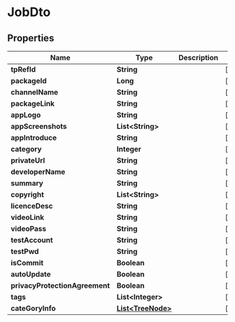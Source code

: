 

# JobDto


## Properties

Name | Type | Description | Notes
------------ | ------------- | ------------- | -------------
**tpRefId** | **String** |  |  [optional]
**packageId** | **Long** |  |  [optional]
**channelName** | **String** |  |  [optional]
**packageLink** | **String** |  |  [optional]
**appLogo** | **String** |  |  [optional]
**appScreenshots** | **List&lt;String&gt;** |  |  [optional]
**appIntroduce** | **String** |  |  [optional]
**category** | **Integer** |  |  [optional]
**privateUrl** | **String** |  |  [optional]
**developerName** | **String** |  |  [optional]
**summary** | **String** |  |  [optional]
**copyright** | **List&lt;String&gt;** |  |  [optional]
**licenceDesc** | **String** |  |  [optional]
**videoLink** | **String** |  |  [optional]
**videoPass** | **String** |  |  [optional]
**testAccount** | **String** |  |  [optional]
**testPwd** | **String** |  |  [optional]
**isCommit** | **Boolean** |  |  [optional]
**autoUpdate** | **Boolean** |  |  [optional]
**privacyProtectionAgreement** | **Boolean** |  |  [optional]
**tags** | **List&lt;Integer&gt;** |  |  [optional]
**cateGoryInfo** | [**List&lt;TreeNode&gt;**](TreeNode.md) |  |  [optional]



